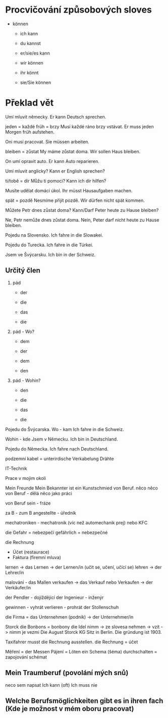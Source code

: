 # Procvičování způsobových sloves
- können
	- ich kann
	- du kannst
	- er/sie/es kann

	- wir können
	- ihr könnt
	- sie/Sie können

# Překlad vět
Umí mluvit německy.
Er kann Deutsch sprechen.

jeden = každé
früh = brzy
Musí každé ráno brzy vstávat.
Er muss jeden Morgen früh aufstehen.

Oni musí pracovat.
Sie müssen arbeiten.

bleiben = zůstat
My máme zůstat doma.
Wir sollen Haus bleiben.

On umí opravit auto.
Er kann Auto reparieren.

Umí mluvit anglicky?
Kann er English sprechen?

ti/tobě = dir
Můžu ti pomoci?
Kann ich dir hilfen?

Musíte udělat domácí úkol.
Ihr müsst Hausaufgaben machen.

spät = pozdě
Nesmíme přijít pozdě.
Wir dürfen nicht spät kommen.

Můžete Petr dnes zůstat doma?
Kann/Darf Peter heute zu Hause bleiben?

Ne, Petr nemůže dnes zůstat doma.
Nein, Peter darf nicht heute zu Hause bleiben.

Pojedu na Slovensko.
Ich fahre in die Slowakei.

Pojedu do Turecka.
Ich fahre in die Türkei.

Jsem ve Švýcarsku.
Ich bin in der Schweiz.

## Určitý člen
1. pád
	- der
	- die
	- das

	- die
3. pád - Wo?
	- dem
	- der
	- dem

	- den
4. pád - Wohin?
	- den
	- die
	- das

	- die

Pojedu do Švýcarska.
Wo - kam
Ich fahre in die Schweiz.

Wohin - kde
Jsem v Německu.
Ich bin in Deutschland.

Pojedu do Německa.
Ich fahre nach Deutschland.

podzemní kabel = unterirdische Verkabelung
Drähte

IT-Technik

Prace v mojim okoli

Mein Freunde 
Mein Bekannter ist ein Kunstschmied von Beruf.
něco něco von Beruf - dělá něco jako práci

von Beruf sein - fráze

za B - zum B
angestellte - úředník

mechatroniken - mechatronik (víc než automechanik prej)
nebo KFC

die Gefahr = nebezpečí
gefährlich = nebezpečné

die Rechnung
- Účet (restaurace)
- Faktura (firemní mluva)

lernen -> das Lernen -> der Lernen/in (učit se, učení, učící se)
lehren -> der Lehrer/in


malování - das Mallen
verkaufen -> das Verkauf nebo Verkaufen -> der Verkäufer/in

der Pendler - dojíždějící
der Ingenieur - inženýr

gewinnen - vyhrát
verlieren - prohrát 
der Stollenschuh

die Firma = das Unternehmen (podnik) -> der Unternehmer/in

Storck
die Bonbons = bonbony
die Idel
nimm -> ze slovesa nehmen -> vzít -> nimm je vezmi
Die August Storck KG Sitz in Berlin.
Die gründung ist 1903.

Taxifahrer musst die Rechnung ausstellen.
die Rechnung = účet

Měření = der Messen
Pájení = Löten
ein Schema (šéma) durchschalten = zapojování schémat

## Mein Traumberuf (povolání mých snů)
neco sem napsat
Ich kann (oft)
Ich muss nie

## Welche Berufsmöglichkeiten gibt es in ihren fach (Kde je možnost v mém oboru pracovat)


